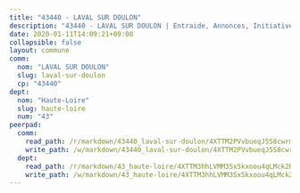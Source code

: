 ```yaml
---
title: "43440 - LAVAL SUR DOULON"
description: "43440 - LAVAL SUR DOULON | Entraide, Annonces, Initiatives"
date: 2020-01-11T14:09:21+09:00
collapsible: false
layout: commune
comm:
  nom: "LAVAL SUR DOULON"
  slug: laval-sur-doulon
  cp: "43440"
dept:
  nom: "Haute-Loire"
  slug: haute-loire
  num: "43"
peerpad:
  comm:
    read_path: /r/markdown/43440_laval-sur-doulon/4XTTM2PVvbueqJ5S8cwrmsZYoyPV4HMW5wvKD5tGwgEtzX7mG
    write_path: /w/markdown/43440_laval-sur-doulon/4XTTM2PVvbueqJ5S8cwrmsZYoyPV4HMW5wvKD5tGwgEtzX7mG-K3TgUTbeKgPR4ewmsJ3T87VMvvtFHzqCezVqiZxLqHyqbnyUPwmjyVnUNyxPYwRgeZAbNeXg7RkLRdRUfQ5fjbW9rGRdHYL66jPiSKgsrDVRgTT6UonxdZwHCHRYCe51sraCTSWA
  dept:
    read_path: /r/markdown/43_haute-loire/4XTTM3hhLVMM3Sx5kxoou4qLMck2RjGiJF8bjxPuKy3VyRdWX
    write_path: /w/markdown/43_haute-loire/4XTTM3hhLVMM3Sx5kxoou4qLMck2RjGiJF8bjxPuKy3VyRdWX-K3TgTnndWXCUw13Pw3gJoEo9qHUCGXZ4frH2coLZWWDcoWKo22cU2VNENpi117F5bi6bu3WHMPd2VTrETU2R5owQhCBrUQgvCKerk4NqeDhN66egG9mHY8CCfEckbCp9SecEdL6b
---
```


